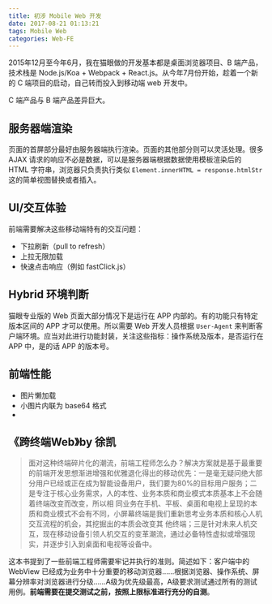 ```yaml
---
title: 初涉 Mobile Web 开发
date: 2017-08-21 01:13:21
tags: Mobile Web
categories: Web-FE
---
```


2015年12月至今年6月，我在猫眼做的开发基本都是桌面浏览器项目、B 端产品，技术栈是 Node.js/Koa + Webpack + React.js。从今年7月份开始，趁着一个新的 C 端项目的启动，自己转而投入到移动端 web 开发中。

C 端产品与 B 端产品差异巨大。

<!-- more -->

## 服务器端渲染

页面的首屏部分最好由服务器端执行渲染。页面的其他部分则可以灵活处理。很多 AJAX 请求的响应不必是数据，可以是服务器端根据数据使用模板渲染后的 HTML 字符串，浏览器只负责执行类似 `Element.innerHTML = response.htmlStr` 这的简单视图替换或者插入。

## UI/交互体验

前端需要解决这些移动端特有的交互问题：

+ 下拉刷新（pull to refresh）
+ 上拉无限加载
+ 快速点击响应（例如 fastClick.js）


## Hybrid 环境判断

猫眼专业版的 Web 页面大部分情况下是运行在 APP 内部的。有的功能只有特定版本区间的 APP 才可以使用。所以需要 Web 开发人员根据 `User-Agent` 来判断客户端环境。应当对此进行功能封装，关注这些指标：操作系统及版本，是否运行在 APP 中，是的话 APP 的版本号。


## 前端性能

+ 图片懒加载
+ 小图片内联为 base64 格式
+ 

## 《跨终端Web》by 徐凯

> 面对这种终端碎片化的潮流，前端工程师怎么办？解决方案就是基于最重要的前端开发思想渐进增强和优雅退化得出的移动优先：一是毫无疑问绝大部分用户已经或正在成为智能设备用户，我们要为80%的目标用户服务；二是专注于核心业务需求，人的本性、业务本质和商业模式本质基本上不会随着终端改变而改变，所以相 同业务在手机、平板、桌面和电视上呈现的本质和商业模式不会有不同，小屏幕终端是我们重新思考业务本质和核心人机交互流程的机会，其挖掘出的本质会改变其 他终端；三是针对未来人机交互，现在移动设备引领人机交互的变革潮流，通过必备特性虚拟或增强现实，并逐步引入到桌面和电视等设备中。

这本书提到了一些前端工程师需要牢记并执行的准则。简述如下：客户端中的 WebView 已经成为业务中十分重要的移动浏览器……根据浏览器、操作系统、屏幕分辨率对浏览器进行分级……A级为优先级最高，A级要求测试通过所有的测试用例。**前端需要在提交测试之前，按照上限标准进行充分的自测**。


